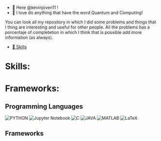 - 👋 Here @kevinjoven11 !
- 💞️ I love do anything that have the word Quantum and Computing!

You can look all my repository in which I did some problems and things that I thing are interesting and useful for other people.
All the problems has a porcentaje of completetion in which I think that is possible add more information (as always).

- [🔧 Skills](#skills)

# **Skills:**
# **Frameworks:**

## **Programming Languages**

![PYTHON](https://img.shields.io/badge/Python-3776AB?style=for-the-badge&logo=python&logoColor=white)
![Jupyter Notebook](https://img.shields.io/badge/jupyter-%23FA0F00.svg?style=for-the-badge&logo=jupyter&logoColor=white)
![C](https://img.shields.io/badge/C-00599C?style=for-the-badge&logo=c&logoColor=white)
![JAVA](https://img.shields.io/badge/Java-ED8B00?style=for-the-badge&logo=java&logoColor=white)
![MATLAB](https://www.mathworks.com/matlabcentral/images/matlab-file-exchange.svg)
![LaTeX](https://img.shields.io/badge/latex-%23008080.svg?style=for-the-badge&logo=latex&logoColor=white)

## **Frameworks**
